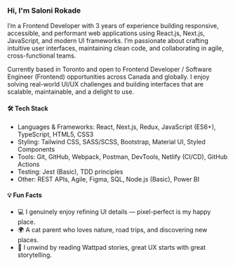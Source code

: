 ### **Hi, I'm Saloni Rokade**

I’m a Frontend Developer with 3 years of experience building responsive, accessible, and performant web applications using React.js, Next.js, JavaScript, and modern UI frameworks. I’m passionate about crafting intuitive user interfaces, maintaining clean code, and collaborating in agile, cross-functional teams.

Currently based in Toronto and open to Frontend Developer / Software Engineer (Frontend) opportunities across Canada and globally. I enjoy solving real-world UI/UX challenges and building interfaces that are scalable, maintainable, and a delight to use.

#### 🛠️ **Tech Stack**
- Languages & Frameworks: React, Next.js, Redux, JavaScript (ES6+), TypeScript, HTML5, CSS3
- Styling: Tailwind CSS, SASS/SCSS, Bootstrap, Material UI, Styled Components
- Tools: Git, GitHub, Webpack, Postman, DevTools, Netlify (CI/CD), GitHub Actions
- Testing: Jest (Basic), TDD principles
- Other: REST APIs, Agile, Figma, SQL, Node.js (Basic), Power BI

#### 💡 Fun Facts

- 💻 I genuinely enjoy refining UI details — pixel-perfect is my happy place.  
- 🌍 A cat parent who loves nature, road trips, and discovering new places.  
- 📖 I unwind by reading Wattpad stories, great UX starts with great storytelling.
